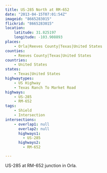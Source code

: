 ```yaml
---
title: US-285 North at RM-652
date: "2013-04-15T07:01:54Z"
imageid: "8665283015"
flickrid: "8665283015"
location:
    latitude: 31.825197
    longitude: -103.908893
places:
    - Orla|Reeves County|Texas|United States
counties:
    - Reeves County|Texas|United States
countries:
    - United States
states:
    - Texas|United States
highwaytypes:
    - US Highway
    - Texas Ranch To Market Road
highways:
    - US-285
    - RM-652
tags:
    - Shield
    - Intersection
intersections:
    - overlap1: null
      overlap2: null
      highways1:
        - US-285
      highways2:
        - RM-652

---
```

US-285 at RM-652 junction in Orla.